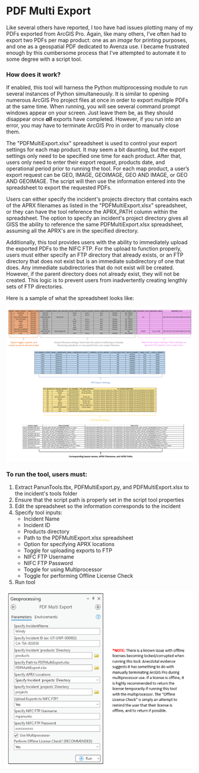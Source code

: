 # PDF Multi Export

Like several others have reported, I too have had issues plotting many of my PDFs exported from ArcGIS Pro. Again, like many others, I’ve often had to export two PDFs per map product: one as an *image* for printing purposes, and one as a geospatial PDF dedicated to Avenza use. I became frustrated enough by this cumbersome process that I’ve attempted to automate it to some degree with a script tool.

### How does it work?

If enabled, this tool will harness the Python multiprocessing module to run several instances of Python simultaneously. It is similar to opening numerous ArcGIS Pro project files at once in order to export multiple PDFs at the same time. When running, you will see several command prompt windows appear on your screen. Just leave them be, as they should disappear once ***all*** exports have completed. However, if you run into an error, you may have to terminate ArcGIS Pro in order to manually close them.

The "PDFMultiExport.xlsx" spreadsheet is used to control your export settings for each map product. It may seem a bit daunting, but the export settings only need to be specified one time for each product. After that, users only need to enter their export request, products date, and operational period prior to running the tool. For each map product, a user’s export request can be GEO, IMAGE, GEOIMAGE, GEO AND IMAGE, or GEO AND GEOIMAGE. The script will then use the information entered into the spreadsheet to export the requested PDFs.

Users can either specify the incident's projects directory that contains each of the APRX filenames as listed in the "PDFMultiExport.xlsx" spreadsheet, or they can have the tool reference the APRX_PATH column within the spreadsheet. The option to specify an incident's project directory gives all GISS the ability to reference the same PDFMultiExport.xlsx spreadsheet, assuming all the APRX's are in the specified directory.

Additionally, this tool provides users with the ability to immediately upload the exported PDFs to the NIFC FTP. For the upload to function properly, users must either specify an FTP directory that already exists, or an FTP directory that does not exist but is an immediate subdirectory of one that does. Any immediate subdirectories that do not exist will be created. However, if the parent directory does not already exist, they will not be created. This logic is to prevent users from inadvertently creating lengthly sets of FTP directories.

Here is a sample of what the spreadsheet looks like:

![screenshot_PDFMultiExport_1.png](/docs/screenshot_PDFMultiExport_1.png?raw=true)

### To run the tool, users must:
1. Extract PanunTools.tbx, PDFMultiExport.py, and PDFMultiExport.xlsx to the incident's tools folder
2. Ensure that the script path is properly set in the script tool properties
3. Edit the spreadsheet so the information corresponds to the incident
4. Specify tool inputs:
    - Incident Name
    - Incident ID
    - Products directory
    - Path to the PDFMultiExport.xlsx spreadsheet
    - Option for specifying APRX locations
    - Toggle for uploading exports to FTP
    - NIFC FTP Username
    - NIFC FTP Password
    - Toggle for using Multiprocessor
    - Toggle for performing Offline License Check
5. Run tool

![screenshot_PDFMultiExport_2.png](/docs/screenshot_PDFMultiExport_2.png?raw=true)
